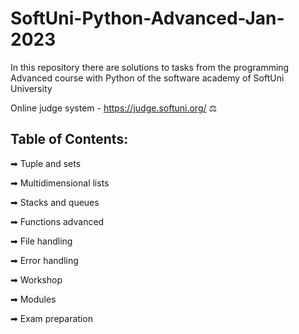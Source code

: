# SoftUni-Python-Advanced-Jan-2023

In this repository there are solutions to tasks from the programming Advanced course with Python of the software academy of SoftUni University

Online judge system - https://judge.softuni.org/ ⚖

## Table of Contents:

➡ Tuple and sets

➡ Multidimensional lists

➡ Stacks and queues

➡ Functions advanced

➡ File handling

➡ Error handling

➡ Workshop

➡ Modules

➡ Exam preparation


